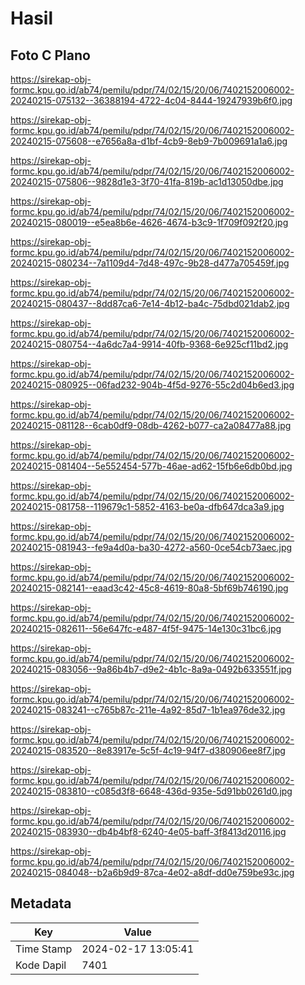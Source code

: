 # Hasil

## Foto C Plano

https://sirekap-obj-formc.kpu.go.id/ab74/pemilu/pdpr/74/02/15/20/06/7402152006002-20240215-075132--36388194-4722-4c04-8444-19247939b6f0.jpg

https://sirekap-obj-formc.kpu.go.id/ab74/pemilu/pdpr/74/02/15/20/06/7402152006002-20240215-075608--e7656a8a-d1bf-4cb9-8eb9-7b009691a1a6.jpg

https://sirekap-obj-formc.kpu.go.id/ab74/pemilu/pdpr/74/02/15/20/06/7402152006002-20240215-075806--9828d1e3-3f70-41fa-819b-ac1d13050dbe.jpg

https://sirekap-obj-formc.kpu.go.id/ab74/pemilu/pdpr/74/02/15/20/06/7402152006002-20240215-080019--e5ea8b6e-4626-4674-b3c9-1f709f092f20.jpg

https://sirekap-obj-formc.kpu.go.id/ab74/pemilu/pdpr/74/02/15/20/06/7402152006002-20240215-080234--7a1109d4-7d48-497c-9b28-d477a705459f.jpg

https://sirekap-obj-formc.kpu.go.id/ab74/pemilu/pdpr/74/02/15/20/06/7402152006002-20240215-080437--8dd87ca6-7e14-4b12-ba4c-75dbd021dab2.jpg

https://sirekap-obj-formc.kpu.go.id/ab74/pemilu/pdpr/74/02/15/20/06/7402152006002-20240215-080754--4a6dc7a4-9914-40fb-9368-6e925cf11bd2.jpg

https://sirekap-obj-formc.kpu.go.id/ab74/pemilu/pdpr/74/02/15/20/06/7402152006002-20240215-080925--06fad232-904b-4f5d-9276-55c2d04b6ed3.jpg

https://sirekap-obj-formc.kpu.go.id/ab74/pemilu/pdpr/74/02/15/20/06/7402152006002-20240215-081128--6cab0df9-08db-4262-b077-ca2a08477a88.jpg

https://sirekap-obj-formc.kpu.go.id/ab74/pemilu/pdpr/74/02/15/20/06/7402152006002-20240215-081404--5e552454-577b-46ae-ad62-15fb6e6db0bd.jpg

https://sirekap-obj-formc.kpu.go.id/ab74/pemilu/pdpr/74/02/15/20/06/7402152006002-20240215-081758--119679c1-5852-4163-be0a-dfb647dca3a9.jpg

https://sirekap-obj-formc.kpu.go.id/ab74/pemilu/pdpr/74/02/15/20/06/7402152006002-20240215-081943--fe9a4d0a-ba30-4272-a560-0ce54cb73aec.jpg

https://sirekap-obj-formc.kpu.go.id/ab74/pemilu/pdpr/74/02/15/20/06/7402152006002-20240215-082141--eaad3c42-45c8-4619-80a8-5bf69b746190.jpg

https://sirekap-obj-formc.kpu.go.id/ab74/pemilu/pdpr/74/02/15/20/06/7402152006002-20240215-082611--56e647fc-e487-4f5f-9475-14e130c31bc6.jpg

https://sirekap-obj-formc.kpu.go.id/ab74/pemilu/pdpr/74/02/15/20/06/7402152006002-20240215-083056--9a86b4b7-d9e2-4b1c-8a9a-0492b633551f.jpg

https://sirekap-obj-formc.kpu.go.id/ab74/pemilu/pdpr/74/02/15/20/06/7402152006002-20240215-083241--c765b87c-211e-4a92-85d7-1b1ea976de32.jpg

https://sirekap-obj-formc.kpu.go.id/ab74/pemilu/pdpr/74/02/15/20/06/7402152006002-20240215-083520--8e83917e-5c5f-4c19-94f7-d380906ee8f7.jpg

https://sirekap-obj-formc.kpu.go.id/ab74/pemilu/pdpr/74/02/15/20/06/7402152006002-20240215-083810--c085d3f8-6648-436d-935e-5d91bb0261d0.jpg

https://sirekap-obj-formc.kpu.go.id/ab74/pemilu/pdpr/74/02/15/20/06/7402152006002-20240215-083930--db4b4bf8-6240-4e05-baff-3f8413d20116.jpg

https://sirekap-obj-formc.kpu.go.id/ab74/pemilu/pdpr/74/02/15/20/06/7402152006002-20240215-084048--b2a6b9d9-87ca-4e02-a8df-dd0e759be93c.jpg


## Metadata

| Key        | Value               |
| ---------- | ------------------- |
| Time Stamp | 2024-02-17 13:05:41 |
| Kode Dapil | 7401                |



